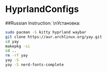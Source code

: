 # HyprlandConfigs
##Russian Instruction:
\nУстановка:
```bash
sudo pacman -S kitty hyprland waybar
git clone https://aur.archlinux.org/yay.git
cd yay
makepkg -si
cd ..
rm -rf yay
yay -S 
yay -S nerd-fonts-complete
```
